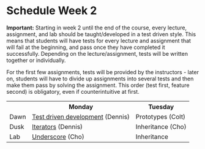 # Schedule Week 2

**Important:** Starting in week 2 until the end of the course, every lecture, assignment, and lab should be taught/developed in a test driven style. This means that students will have tests for every lecture and assignment that will fail at the beginning, and pass once they have completed it successfully. Depending on the lecture/assignment, tests will be written together or individually.

For the first few assignments, tests will be provided by the instructors - later on, students will have to divide up assignments into several tests and then make them pass by solving the assignment. This order (test first, feature second) is obligatory, even if counterintuitive at first.

<table>
  <tr>
    <th></th>
    <th>Monday</th>
    <th>Tuesday</th>
  </tr>
  <tr>
    <td>Dawn</td>
    <td><a href="https://github.com/sf-wdi-14/notes/blob/master/lectures/week-2/_1_monday/dawn/test-driven-development.md">Test driven development</a> (Dennis)</td>
    <td>Prototypes (Colt)</td>
  </tr>
  <tr>
    <td>Dusk</td>
    <td><a href="https://github.com/sf-wdi-14/notes/blob/master/lectures/week-2/_1_monday/dusk/iterators.md">Iterators</a> (Dennis)</td>
    <td>Inheritance (Cho)</td>
  </tr>
  <tr>
    <td>Lab</td>
    <td> <a href="https://github.com/sf-wdi-14/notes/tree/master/assignments/week-2/underscore-lab">Underscore</a> (Cho)</td>
    <td>Inheritance</td>
  </tr>
</table>
